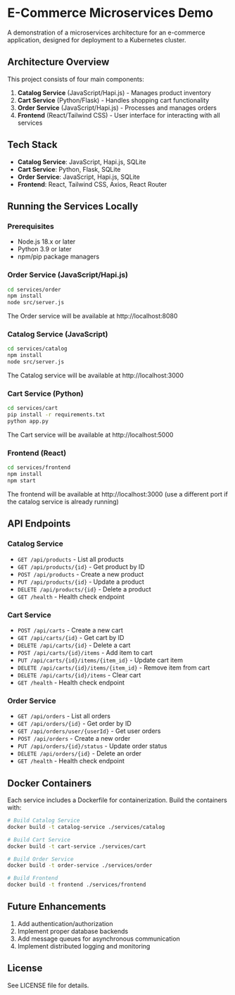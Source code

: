 # E-Commerce Microservices Demo

A demonstration of a microservices architecture for an e-commerce application, designed for deployment to a Kubernetes cluster.

## Architecture Overview

This project consists of four main components:

1. **Catalog Service** (JavaScript/Hapi.js) - Manages product inventory
2. **Cart Service** (Python/Flask) - Handles shopping cart functionality
3. **Order Service** (JavaScript/Hapi.js) - Processes and manages orders
4. **Frontend** (React/Tailwind CSS) - User interface for interacting with all services

## Tech Stack

- **Catalog Service**: JavaScript, Hapi.js, SQLite
- **Cart Service**: Python, Flask, SQLite
- **Order Service**: JavaScript, Hapi.js, SQLite
- **Frontend**: React, Tailwind CSS, Axios, React Router

## Running the Services Locally

### Prerequisites

- Node.js 18.x or later
- Python 3.9 or later
- npm/pip package managers

### Order Service (JavaScript/Hapi.js)

```bash
cd services/order
npm install
node src/server.js
```

The Order service will be available at http://localhost:8080

### Catalog Service (JavaScript)

```bash
cd services/catalog
npm install
node src/server.js
```

The Catalog service will be available at http://localhost:3000

### Cart Service (Python)

```bash
cd services/cart
pip install -r requirements.txt
python app.py
```

The Cart service will be available at http://localhost:5000

### Frontend (React)

```bash
cd services/frontend
npm install
npm start
```

The frontend will be available at http://localhost:3000 (use a different port if the catalog service is already running)

## API Endpoints

### Catalog Service

- `GET /api/products` - List all products
- `GET /api/products/{id}` - Get product by ID
- `POST /api/products` - Create a new product
- `PUT /api/products/{id}` - Update a product
- `DELETE /api/products/{id}` - Delete a product
- `GET /health` - Health check endpoint

### Cart Service

- `POST /api/carts` - Create a new cart
- `GET /api/carts/{id}` - Get cart by ID
- `DELETE /api/carts/{id}` - Delete a cart
- `POST /api/carts/{id}/items` - Add item to cart
- `PUT /api/carts/{id}/items/{item_id}` - Update cart item
- `DELETE /api/carts/{id}/items/{item_id}` - Remove item from cart
- `DELETE /api/carts/{id}/items` - Clear cart
- `GET /health` - Health check endpoint

### Order Service

- `GET /api/orders` - List all orders
- `GET /api/orders/{id}` - Get order by ID
- `GET /api/orders/user/{userId}` - Get user orders
- `POST /api/orders` - Create a new order
- `PUT /api/orders/{id}/status` - Update order status
- `DELETE /api/orders/{id}` - Delete an order
- `GET /health` - Health check endpoint

## Docker Containers

Each service includes a Dockerfile for containerization. Build the containers with:

```bash
# Build Catalog Service
docker build -t catalog-service ./services/catalog

# Build Cart Service
docker build -t cart-service ./services/cart

# Build Order Service
docker build -t order-service ./services/order

# Build Frontend
docker build -t frontend ./services/frontend
```

## Future Enhancements

1. Add authentication/authorization
2. Implement proper database backends
3. Add message queues for asynchronous communication
4. Implement distributed logging and monitoring

## License

See LICENSE file for details.
